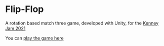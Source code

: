 # Flip-Flop
 A rotation based match three game, developed with Unity, for the [Kenney Jam 2021](https://itch.io/jam/kenney-jam-2021)
 
 You can [play the game here](https://johnnyx1991.itch.io/flip-flop)

